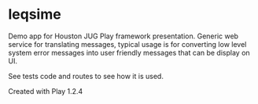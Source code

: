 leqsime
=======

Demo app for Houston JUG Play framework presentation.
Generic web service for translating messages, typical usage is for converting low level system error messages into user friendly messages that can be display on UI.

See tests code and routes to see how it is used.

Created with Play 1.2.4